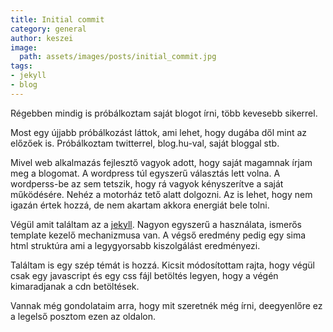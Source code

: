 ```yaml
---
title: Initial commit
category: general
author: keszei
image:
  path: assets/images/posts/initial_commit.jpg
tags:
- jekyll
- blog
---
```


Régebben mindig is próbálkoztam saját blogot írni, több kevesebb sikerrel.

Most egy újjabb próbálkozást láttok, ami lehet, hogy dugába dől mint az előzőek is. Próbálkoztam twitterrel, blog.hu-val, saját bloggal stb.

Mivel web alkalmazás fejlesztő vagyok adott, hogy saját magamnak írjam meg a blogomat. A wordpress túl egyszerű választás lett volna. A wordperss-be az sem tetszik, hogy rá  vagyok kényszerítve a saját működésére. Nehéz a motorház tető alatt dolgozni. Az is lehet, hogy nem igazán értek hozzá, de nem akartam akkora energiát bele tolni.

Végül amit találtam az a [jekyll](https://jekyllrb.com/). Nagyon egyszerű a használata, ismerős template kezelő mechanizmusa van. A végső eredmény pedig egy sima html struktúra ami a legygyorsabb kiszolgálást eredményezi.

Találtam is egy szép témát is hozzá. Kicsit módosítottam rajta, hogy végül csak egy javascript és egy css fájl betöltés legyen, hogy a végén kimaradjanak a cdn betöltések.

Vannak még gondolataim arra, hogy mit szeretnék még írni, deegyenlőre ez a legelső posztom ezen az oldalon.
